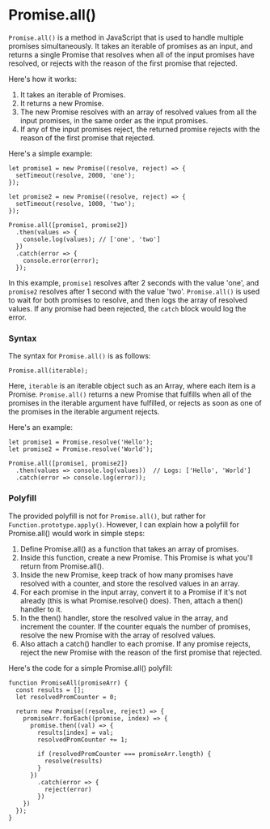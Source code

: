 # Promise.all()

`Promise.all()` is a method in JavaScript that is used to handle multiple promises simultaneously. It takes an iterable of promises as an input, and returns a single Promise that resolves when all of the input promises have resolved, or rejects with the reason of the first promise that rejected.

Here's how it works:

1. It takes an iterable of Promises.
2. It returns a new Promise.
3. The new Promise resolves with an array of resolved values from all the input promises, in the same order as the input promises.
4. If any of the input promises reject, the returned promise rejects with the reason of the first promise that rejected.

Here's a simple example:

```
let promise1 = new Promise((resolve, reject) => {
  setTimeout(resolve, 2000, 'one');
});

let promise2 = new Promise((resolve, reject) => {
  setTimeout(resolve, 1000, 'two');
});

Promise.all([promise1, promise2])
  .then(values => {
    console.log(values); // ['one', 'two']
  })
  .catch(error => {
    console.error(error);
  });

```

In this example, `promise1` resolves after 2 seconds with the value 'one', and `promise2` resolves after 1 second with the value 'two'. `Promise.all()` is used to wait for both promises to resolve, and then logs the array of resolved values. If any promise had been rejected, the `catch` block would log the error.

### Syntax

The syntax for `Promise.all()` is as follows:

```
Promise.all(iterable);
```

Here, `iterable` is an iterable object such as an Array, where each item is a Promise.
`Promise.all()` returns a new Promise that fulfills when all of the promises in the iterable argument have fulfilled, or rejects as soon as one of the promises in the iterable argument rejects.

Here's an example:

```
let promise1 = Promise.resolve('Hello');
let promise2 = Promise.resolve('World');

Promise.all([promise1, promise2])
  .then(values => console.log(values))  // Logs: ['Hello', 'World']
  .catch(error => console.log(error));
```


### Polyfill

The provided polyfill is not for `Promise.all()`, but rather for `Function.prototype.apply()`. However, I can explain how a polyfill for Promise.all() would work in simple steps:

1. Define Promise.all() as a function that takes an array of promises.
2. Inside this function, create a new Promise. This Promise is what you'll return from Promise.all().
3. Inside the new Promise, keep track of how many promises have resolved with a counter, and store the resolved values in an array.
4. For each promise in the input array, convert it to a Promise if it's not already (this is what Promise.resolve() does). Then, attach a then() handler to it.
5. In the then() handler, store the resolved value in the array, and increment the counter. If the counter equals the number of promises, resolve the new Promise with the array of resolved values.
6. Also attach a catch() handler to each promise. If any promise rejects, reject the new Promise with the reason of the first promise that rejected.

Here's the code for a simple Promise.all() polyfill:

```
function PromiseAll(promiseArr) {
  const results = [];
  let resolvedPromCounter = 0;

  return new Promise((resolve, reject) => {
    promiseArr.forEach((promise, index) => {
      promise.then((val) => {
        results[index] = val;
        resolvedPromCounter += 1;
        
        if (resolvedPromCounter === promiseArr.length) {
          resolve(results)
        }
      })
        .catch(error => {
          reject(error)
        })
    })
  });
}
```



